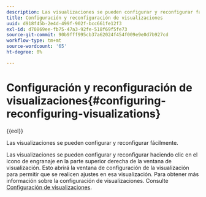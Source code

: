 ```yaml
---
description: Las visualizaciones se pueden configurar y reconfigurar fácilmente.
title: Configuración y reconfiguración de visualizaciones
uuid: d918f45b-2e4d-499f-902f-bcc661fe12f3
exl-id: d70869ee-fb75-47a3-92fe-518f69f5fe73
source-git-commit: 90b9fff995cb37a62024f454f009e9e0d7b927cd
workflow-type: tm+mt
source-wordcount: '65'
ht-degree: 0%

---
```


# Configuración y reconfiguración de visualizaciones{#configuring-reconfiguring-visualizations}

{{eol}}

Las visualizaciones se pueden configurar y reconfigurar fácilmente.

Las visualizaciones se pueden configurar y reconfigurar haciendo clic en el icono de engranaje en la parte superior derecha de la ventana de visualización. Esto abrirá la ventana de configuración de la visualización para permitir que se realicen ajustes en esa visualización. Para obtener más información sobre la configuración de visualizaciones. Consulte [Configuración de visualizaciones](../../../../home/c-adobe-data-workbench-dashboard/c-visualizations/c-configuring-visualizations.md#concept-edc3c7270ffe429c9aab8ceca429b570).
